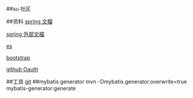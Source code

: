 ##su 社区

##资料
[spring 文檔](https://spring.io/guides)

[spring 外部文檔](https://spring.io/guides/serving-web-content)
 
[es](https://elasticsearch.cn/explore)

[bootstrap](https://v3.bootcss.com/components)

[github Oauth](https://developer.github.com/apps/building-oauth-apps/creating-an-oauth-app/)

##工具
[git](https://git-scm.com/download)
##mybatis generator
mvn -Dmybatis.generator.overwrite=true mybatis-generator:generate